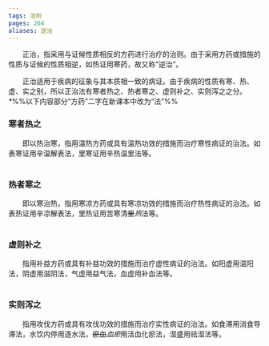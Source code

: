 ```yaml
---
tags: 治则
pages: 264
aliases: 逆治
---
```

&emsp;&emsp;正治，指采用与证候性质相反的方药进行治疗的治则。由于采用方药或措施的性质与证候的性质相逆，如热证用寒药，故又称“逆治”。

&emsp;&emsp;正治适用于疾病的征象与其本质相一致的病证。由于疾病的性质有寒、热、虚、实之别，所以正治法有寒者热之、热者寒之、虚则补之、实则泻之之分。
<dfn>\*</dfn>%%以下内容部分“方药”二字在新课本中改为“法”%%
### 寒者热之
&emsp;&emsp;即以热治寒，指用温热方药或具有温热功效的措施而治疗寒性病证的治法。如表寒证用辛温解表法，里寒证用辛热温里法等。<br></br>

### 热者寒之
&emsp;&emsp;即以寒治热，指用寒凉方药或具有寒凉功效的措施而治疗热性病证的治法。如表热证用辛凉解表法，里热证用苦寒清~~里~~<dfn>热</dfn>法等。<br></br>

### 虚则补之
&emsp;&emsp;指用补益方药或具有补益功效的措施而治疗虚性病证的治法。如阳虚用温阳法，阴虚用滋阴法，气虚用益气法，血虚用补血法等。<br></br>

### 实则泻之
&emsp;&emsp;指用攻伐方药或具有攻伐功效的措施而治疗实性病证的治法。如食滞用消食导滞法，水饮内停用逐水法，~~瘀血~~<dfn>血瘀</dfn>用活血化瘀法，湿盛用祛湿法等。